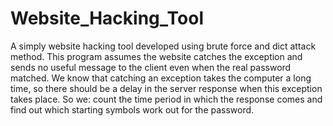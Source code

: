 # Website_Hacking_Tool
A simply website hacking tool developed using brute force and dict attack method. This program assumes the website catches the exception and sends no useful message to the client even when the real password matched. We know that catching an exception takes the computer a long time, so there should be a delay in the server response when this exception takes place. So we: count the time period in which the response comes and find out which starting symbols work out for the password.
